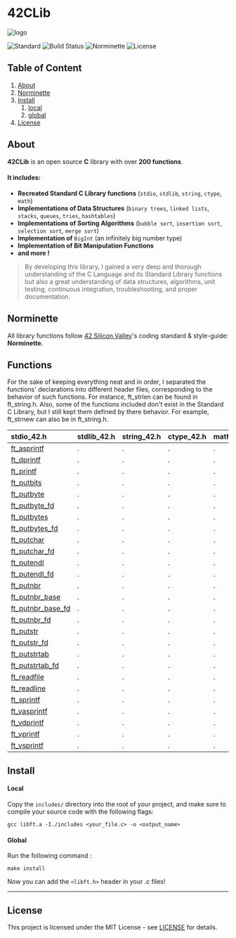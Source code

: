 # 42CLib

![logo]()

![Standard](https://img.shields.io/badge/Standard-ANSI%20C89-red.svg)
![Build Status](https://img.shields.io/badge/Build-Pass-lightred.svg)
![Norminette](https://img.shields.io/badge/Norminette-Pass-lightred.svg)
![License](https://img.shields.io/badge/License-MIT-blue.svg)

## Table of Content

1. [About](#about-libft)
2. [Norminette](#norminette)
3. [Install](#install)
	1. [local](#local)
	2. [global](#global)
4. [License](#license)

## About <a name="about-libft"></a>

**42CLib** is an open source **C** library with over **200 functions**.

#### It includes:

 * **Recreated Standard C Library functions** (`stdio`, `stdlib`, `string`, `ctype`, `math`)
 * **Implementations of Data Structures** (`binary trees`, `linked lists`, `stacks`, `queues`, `tries`, `hashtables`)
 * **Implementations of Sorting Algorithms** (`bubble sort`, `insertion sort`, `selection sort`, `merge sort`)
 * **Implementation of** `BigInt` (an infinitely big number type)
 * **Implementation of Bit Manipulation Functions**
 * **and more !**
 
>By developing this library, I gained a very deep and thorough understanding of the C Language and its Standard Library functions but also a great understanding of data structures, algorithms, unit testing, continuous integration, troubleshooting, and proper documentation.

## Norminette <a name="norminette"></a>

All library functions follow [42 Silicon Valley](https://www.42.us.org/)'s coding standard & style-guide: **Norminette**.

## Functions <a name="functions"></a>

For the sake of keeping everything neat and in order, I separated the functions'
declarations into different header files, corresponding to the behavior of
such functions.
For instance, ft_strlen can be found in ft_string.h.
Also, some of the functions included don't exist in the Standard C Library,
but I still kept them defined by there behavior.
For example, ft_strnew can also be in ft_string.h.

stdio_42.h         | stdlib_42.h | string_42.h | ctype_42.h | math_42.h | btree.h | list.h |
:------------------|:------------|:------------|:-----------|:----------|:--------|:-------|
[ft_asprintf](Stdio/ft_asprintf.c)        |     .       |      .      |      .     |      .    |     .   |    .   |
[ft_dprintf](Stdio/ft_dprintf.c)         |     .       |      .      |      .     |      .    |     .   |    .   |
[ft_printf](Stdio/ft_printf.c)          |     .       |      .      |      .     |      .    |     .   |    .   |
[ft_putbits](Stdio/ft_putbits.c)         |     .       |      .      |      .     |      .    |     .   |    .   |
[ft_putbyte](Stdio/ft_putbyte.c)         |     .       |      .      |      .     |      .    |     .   |    .   |
[ft_putbyte_fd](Stdio/ft_putbyte_fd.c)      |     .       |      .      |      .     |      .    |     .   |    .   |
[ft_putbytes](Stdio/ft_putbytes.c)        |     .       |      .      |      .     |      .    |     .   |    .   |
[ft_putbytes_fd](Stdio/ft_putbytes_fd.c)     |     .       |      .      |      .     |      .    |     .   |    .   |
[ft_putchar](Stdio/ft_putchar.c)         |     .       |      .      |      .     |      .    |     .   |    .   |
[ft_putchar_fd](Stdio/ft_putchar_fd.c)      |     .       |      .      |      .     |      .    |     .   |    .   |
[ft_putendl](Stdio/ft_putendl.c)         |     .       |      .      |      .     |      .    |     .   |    .   |
[ft_putendl_fd](Stdio/ft_putendl_fd.c)      |     .       |      .      |      .     |      .    |     .   |    .   |
[ft_putnbr](Stdio/ft_putnbr.c)          |     .       |      .      |      .     |      .    |     .   |    .   |
[ft_putnbr_base](Stdio/ft_putnbr_base.c)     |     .       |      .      |      .     |      .    |     .   |    .   |
[ft_putnbr_base_fd](Stdio/ft_putnbr_base_fd.c)  |     .       |      .      |      .     |      .    |     .   |    .   |
[ft_putnbr_fd](Stdio/ft_putnbr_fd.c)       |     .       |      .      |      .     |      .    |     .   |    .   |
[ft_putstr](Stdio/ft_putstr.c)          |     .       |      .      |      .     |      .    |     .   |    .   |
[ft_putstr_fd](Stdio/ft_putstr_fd.c)       |     .       |      .      |      .     |      .    |     .   |    .   |
[ft_putstrtab](Stdio/ft_putstrtab.c)       |     .       |      .      |      .     |      .    |     .   |    .   |
[ft_putstrtab_fd](Stdio/ft_putstrtab_fd.c)    |     .       |      .      |      .     |      .    |     .   |    .   |
[ft_readfile](Stdio/ft_readfile.c)        |     .       |      .      |      .     |      .    |     .   |    .   |
[ft_readline](Stdio/ft_readline.c)        |     .       |      .      |      .     |      .    |     .   |    .   |
[ft_sprintf](Stdio/ft_sprintf.c)         |     .       |      .      |      .     |      .    |     .   |    .   |
[ft_vasprintf](Stdio/ft_vasprintf.c)       |     .       |      .      |      .     |      .    |     .   |    .   |
[ft_vdprintf](Stdio/ft_vdprintf.c)        |     .       |      .      |      .     |      .    |     .   |    .   |
[ft_vprintf](Stdio/ft_vprintf.c)         |     .       |      .      |      .     |      .    |     .   |    .   |
[ft_vsprintf](Stdio/ft_vsprintf.c)        |     .       |      .      |      .     |      .    |     .   |    .   |

## Install <a name="install"></a>

#### Local <a name="local"></a>

Copy the `includes/` directory into the root of your project, and
make sure to compile your source code with the following flags:

	gcc libft.a -I./includes <your_file.c> -o <output_name>

#### Global <a name="global"></a>

Run the following command :

	make install

Now you can add the `<libft.h>` header in your .c files!

----
## License <a name="license"></a>

This project is licensed under the MIT License - see [LICENSE](LICENSE/) for details.
